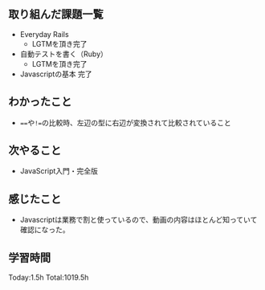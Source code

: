 ## 取り組んだ課題一覧

- Everyday Rails  
  - LGTMを頂き完了
- 自動テストを書く（Ruby）
  - LGTMを頂き完了
- Javascriptの基本 完了

## わかったこと

* `==`や`!=`の比較時、左辺の型に右辺が変換されて比較されていること

## 次やること

- JavaScript入門・完全版

## 感じたこと

- Javascriptは業務で割と使っているので、動画の内容はほとんど知っていて確認になった。
 
## 学習時間

Today:1.5h
Total:1019.5h
